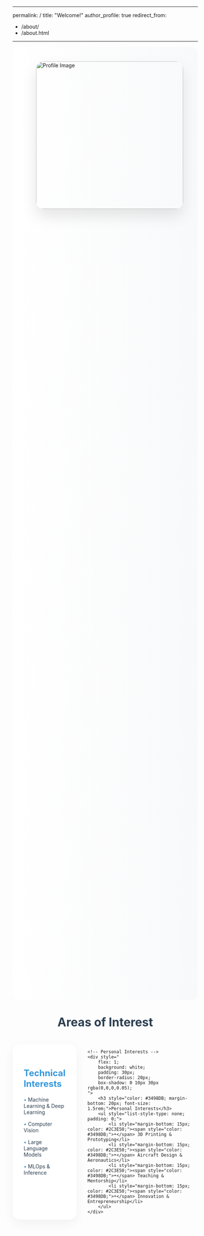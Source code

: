 <!-- ---
permalink: /
title: "Welcome!"
author_profile: true
redirect_from: 
  - /about/
  - /about.html
---

I'm Ishan Mamadapur, a graduate student at Carnegie Mellon University pursuing my MS in Mechanical Engineering with a focus on Artificial Intelligence research. My journey combines hands-on experience in robotics and deep learning, from optimizing ML models at Walt Disney Imagineering to conducting research at CMU's Human Sensing Lab. As a co-founder of 3DtoHome and a former engineer at Miko Robotics, I've applied my expertise in computer vision and machine learning to solve real-world challenges. I'm particularly passionate about bridging the gap between physical and digital worlds through AI, whether I'm developing end-to-end computer vision pipelines, implementing transformer models, or teaching deep learning concepts to fellow students at CMU.

<br><br>
<h1>Interests</h1>
<table style="border: none; border-collapse: collapse; width: 100%;">
  <tr>
    <td style="padding: 20px; border: none; background-color: #f8f8f8; border-radius: 8px;">
      <div style="margin-bottom: 30px;">
        <h3 style="margin-bottom: 15px;">Technical Interests</h3>
        <ul style="list-style-type: none; padding: 0;">
          <li style="margin-bottom: 10px;">• Machine Learning & Deep Learning</li>
          <li style="margin-bottom: 10px;">• Computer Vision</li>
          <li style="margin-bottom: 10px;">• Large Language Models</li>
          <li style="margin-bottom: 10px;">• MLOps & Inference</li>
        </ul>
      </div>
      <div>
        <h3 style="margin-bottom: 15px;">Personal Interests</h3>
        <ul style="list-style-type: none; padding: 0;">
          <li style="margin-bottom: 10px;">• 3D Printing & Prototyping</li>
          <li style="margin-bottom: 10px;">• Aircraft Design & Aeronautics</li>
          <li style="margin-bottom: 10px;">• Teaching & Mentorship</li>
          <li style="margin-bottom: 10px;">• Innovation & Entrepreneurship</li>
        </ul>
      </div>
    </td>
  </tr>
  <tr>
    <td style="padding: 20px; border: none;">
      <div style="width: 500px; height: 430px; border-radius: 15px; overflow: hidden;">
        <img src="https://tartan-ishan.github.io/website/images/profile_1.jpeg" alt="Project Image" style="width: 100%; height: 100%; object-fit: contain;">
      </div>
    </td>
  </tr>
</table>

<!-- <br><br>
<h1>Interests</h1>
<table style="border: none; border-collapse: collapse;">
  <tr>
    <td style="padding: 10px; border: none; vertical-align: top; font-size: 18px;">
      <b>I primarily focus on using machine learning models as statistical predictors in various fields (e.g., aviation, autonomous driving, robotics, and human factors).</b> 
      I suggest you explore my projects featured on <a href="https://tartan-ishan.github.io/website/projects/">Projects</a> page.
    </td>
  </tr>
  <tr>
    <td style="padding: 10px; border: none;">
      <div style="width: 500px; height: 430px; border-radius: 15px; overflow: hidden;">
        <img src="../images/profile_1.jpeg" alt="Project Image" style="width: 100%; height: 100%; object-fit: contain;">
      </div>
    </td>
  </tr>
</table> -->

---
permalink: /
title: "Welcome!"
author_profile: true
redirect_from: 
  - /about/
  - /about.html
---

<div style="
    position: relative;
    padding: 40px;
    background: linear-gradient(to right, #ffffff, #f8f9fa);
    border-radius: 20px;
    margin-bottom: 40px;
">
    <!-- Profile Image -->
    <div style="
        width: 400px;
        height: 400px;
        border-radius: 20px;
        overflow: hidden;
        box-shadow: 0 20px 40px rgba(0,0,0,0.1);
        float: right;
        margin-left: 40px;
        margin-bottom: 20px;
    ">
        <img src="https://tartan-ishan.github.io/website/images/profile_1.jpeg" alt="Profile Image" style="width: 100%; height: 100%; object-fit: cover;">
    </div>

    <div>
        <h1 style="
            font-size: 2.5rem;
            margin-bottom: 24px;
            background: linear-gradient(45deg, #2C3E50, #3498DB);
            -webkit-background-clip: text;
            -webkit-text-fill-color: transparent;
        ">Welcome!</h1>
        
        <p style="font-size: 1.1rem; line-height: 1.8; color: #2C3E50;">
            I'm Ishan Mamadapur, a graduate student at Carnegie Mellon University pursuing my MS in Mechanical Engineering with a focus on Artificial Intelligence research. My journey combines hands-on experience in robotics and deep learning, from optimizing ML models at Walt Disney Imagineering to conducting research at CMU's Human Sensing Lab.
        </p>
        
        <p style="font-size: 1.1rem; line-height: 1.8; color: #2C3E50;">
            As a co-founder of 3DtoHome and a former engineer at Miko Robotics, I've applied my expertise in computer vision and machine learning to solve real-world challenges. I'm particularly passionate about bridging the gap between physical and digital worlds through AI, whether I'm developing end-to-end computer vision pipelines, implementing transformer models, or teaching deep learning concepts to fellow students at CMU.
        </p>
    </div>
</div>

<h2 style="font-size: 2rem; margin: 40px 0; color: #2C3E50; text-align: center;">Areas of Interest</h2>

<div style="display: flex; gap: 30px; justify-content: center;">
    <!-- Technical Interests -->
    <div style="
        flex: 1;
        background: white;
        padding: 30px;
        border-radius: 20px;
        box-shadow: 0 10px 30px rgba(0,0,0,0.05);
    ">
        <h3 style="color: #3498DB; margin-bottom: 20px; font-size: 1.5rem;">Technical Interests</h3>
        <ul style="list-style-type: none; padding: 0;">
            <li style="margin-bottom: 15px; color: #2C3E50;"><span style="color: #3498DB;">•</span> Machine Learning & Deep Learning</li>
            <li style="margin-bottom: 15px; color: #2C3E50;"><span style="color: #3498DB;">•</span> Computer Vision</li>
            <li style="margin-bottom: 15px; color: #2C3E50;"><span style="color: #3498DB;">•</span> Large Language Models</li>
            <li style="margin-bottom: 15px; color: #2C3E50;"><span style="color: #3498DB;">•</span> MLOps & Inference</li>
        </ul>
    </div>

    <!-- Personal Interests -->
    <div style="
        flex: 1;
        background: white;
        padding: 30px;
        border-radius: 20px;
        box-shadow: 0 10px 30px rgba(0,0,0,0.05);
    ">
        <h3 style="color: #3498DB; margin-bottom: 20px; font-size: 1.5rem;">Personal Interests</h3>
        <ul style="list-style-type: none; padding: 0;">
            <li style="margin-bottom: 15px; color: #2C3E50;"><span style="color: #3498DB;">•</span> 3D Printing & Prototyping</li>
            <li style="margin-bottom: 15px; color: #2C3E50;"><span style="color: #3498DB;">•</span> Aircraft Design & Aeronautics</li>
            <li style="margin-bottom: 15px; color: #2C3E50;"><span style="color: #3498DB;">•</span> Teaching & Mentorship</li>
            <li style="margin-bottom: 15px; color: #2C3E50;"><span style="color: #3498DB;">•</span> Innovation & Entrepreneurship</li>
        </ul>
    </div>
</div>
